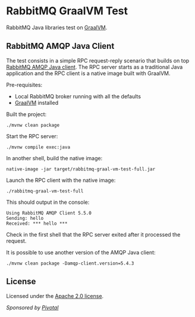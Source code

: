 # RabbitMQ GraalVM Test

RabbitMQ Java libraries test on [GraalVM](https://www.graalvm.org/).

## RabbitMQ AMQP Java Client

The test consists in a simple RPC request-reply scenario that builds
on top [RabbitMQ AMQP Java client](https://github.com/rabbitmq/rabbitmq-java-client).
The RPC server starts as a traditional Java application and the RPC client is a native
image built with GraalVM.

Pre-requisites:
 * Local RabbitMQ broker running with all the defaults
 * [GraalVM](https://www.graalvm.org/) installed

Built the project:

    ./mvnw clean package

Start the RPC server:

    ./mvnw compile exec:java

In another shell, build the native image:

    native-image -jar target/rabbitmq-graal-vm-test-full.jar

Launch the RPC client with the native image:

    ./rabbitmq-graal-vm-test-full

This should output in the console:

    Using RabbitMQ AMQP Client 5.5.0
    Sending: hello
    Received: *** hello ***

Check in the first shell that the RPC server exited after it processed
the request.

It is possible to use another version of the AMQP Java client:

    ./mvnw clean package -Damqp-client.version=5.4.3
    

## License ##

Licensed under the [Apache 2.0 license](http://www.apache.org/licenses/LICENSE-2.0.html).

_Sponsored by [Pivotal](https://pivotal.io)_
